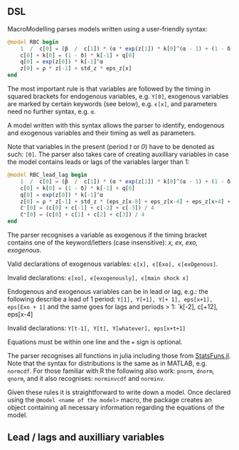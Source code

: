 
## DSL

MacroModelling parses models written using a user-friendly syntax:
```julia
@model RBC begin
    1  /  c[0] = (β  /  c[1]) * (α * exp(z[1]) * k[0]^(α - 1) + (1 - δ))
    c[0] + k[0] = (1 - δ) * k[-1] + q[0]
    q[0] = exp(z[0]) * k[-1]^α
    z[0] = ρ * z[-1] + std_z * eps_z[x]
end
```
The most important rule is that variables are followed by the timing in squared brackets for endogenous variables, e.g. `Y[0]`, exogenous variables are marked by certain keywords (see below), e.g. `ϵ[x]`, and parameters need no further syntax, e.g. `α`.

A model written with this syntax allows the parser to identify, endogenous and exogenous variables and their timing as well as parameters.

Note that variables in the present (period *t* or *0*) have to be denoted as such: `[0]`. The parser also takes care of creating auxilliary variables in case the model contains leads or lags of the variables larger than 1:
```julia
@model RBC_lead_lag begin
    1  /  c[0] = (β  /  c[1]) * (α * exp(z[1]) * k[0]^(α - 1) + (1 - δ))
    c[0] + k[0] = (1 - δ) * k[-1] + q[0]
    q[0] = exp(z[0]) * k[-1]^α
    z[0] = ρ * z[-1] + std_z * (eps_z[x-8] + eps_z[x-4] + eps_z[x+4] + eps_z_s[x])
    c̄⁻[0] = (c[0] + c[-1] + c[-2] + c[-3]) / 4
    c̄⁺[0] = (c[0] + c[1] + c[2] + c[3]) / 4
end
```

The parser recognises a variable as exogenous if the timing bracket contains one of the keyword/letters (case insensitive): *x, ex, exo, exogenous*. 

Valid declarations of exogenous variables: `ϵ[x], ϵ[Exo], ϵ[exOgenous]`. 

Invalid declarations: `ϵ[xo], ϵ[exogenously], ϵ[main shock x]`

Endogenous and exogenous variables can be in lead or lag, e.g.: 
the following describe a lead of 1 period: `Y[1], Y[+1], Y[+ 1], eps[x+1], eps[Exo + 1]`
and the same goes for lags and periods > 1: `k[-2], c[+12], eps[x-4]

Invalid declarations: `Y[t-1], Y[t], Y[whatever], eps[x+t+1]`

Equations must be within one line and the `=` sign is optional.

The parser recognises all functions in julia including those from [StatsFuns.jl](https://github.com/JuliaStats/StatsFuns.jl). Note that the syntax for distributions is the same as in MATLAB, e.g. `normcdf`. For those familiar with R the following also work: `pnorm`, `dnorm`, `qnorm`, and it also recognises: `norminvcdf` and `norminv`.

Given these rules it is straightforward to write down a model. Once declared using the `@model <name of the model>` macro, the package creates an object containing all necessary information regarding the equations of the model.

## Lead / lags and auxilliary variables


